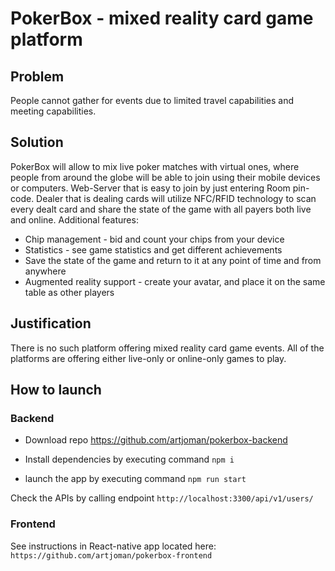 # PokerBox - mixed reality card game platform

## Problem
People cannot gather for events due to limited travel capabilities and meeting capabilities.

## Solution
PokerBox will allow to mix live poker matches with virtual ones, where people from around the globe will be able to join using their mobile devices or computers. Web-Server that is easy to join by just entering Room pin-code. Dealer that is dealing cards will utilize NFC/RFID technology to scan every dealt card and share the state of the game with all payers both live and online. 
Additional features:
- Chip management - bid and count your chips from your device
- Statistics - see game statistics and get different achievements
- Save the state of the game and return to it at any point of time and from anywhere
- Augmented reality support - create your avatar, and place it on the same table as other players

## Justification
There is no such platform offering mixed reality card game events. All of the platforms are offering either live-only or online-only games to play. 

## How to launch

### Backend
- Download repo https://github.com/artjoman/pokerbox-backend
- Install dependencies by executing command
  `npm i`

- launch the app by executing command
  `npm run start`
 
 Check the APIs by calling endpoint 
 `http://localhost:3300/api/v1/users/`

 ### Frontend 

See instructions in React-native app located here:
`https://github.com/artjoman/pokerbox-frontend`